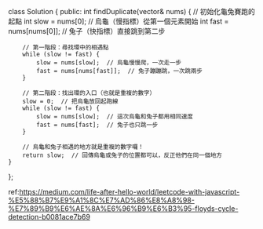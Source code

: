class Solution {
public:
int findDuplicate(vector<int>& nums) {
// 初始化龜兔賽跑的起點
int slow = nums[0]; // 烏龜（慢指標）從第一個元素開始
int fast = nums[nums[0]]; // 兔子（快指標）直接跳到第二步

        // 第一階段：尋找環中的相遇點
        while (slow != fast) {
            slow = nums[slow];  // 烏龜慢慢爬，一次走一步
            fast = nums[nums[fast]];  // 兔子蹦蹦跳，一次跳兩步
        }

        // 第二階段：找出環的入口（也就是重複的數字）
        slow = 0;  // 把烏龜放回起跑線
        while (slow != fast) {
            slow = nums[slow];  // 這次烏龜和兔子都用相同速度
            fast = nums[fast];  // 兔子也只跳一步
        }

        // 烏龜和兔子相遇的地方就是重複的數字囉！
        return slow;  // 回傳烏龜或兔子的位置都可以，反正他們在同一個地方
    }

};

ref:https://medium.com/life-after-hello-world/leetcode-with-javascript-%E5%88%B7%E9%A1%8C%E7%AD%86%E8%A8%98-%E7%89%B9%E6%AE%8A%E6%96%B9%E6%B3%95-floyds-cycle-detection-b0081ace7b69
